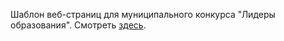 Шаблон веб-страниц для муниципального конкурса "Лидеры образования". 
Смотреть <a href="https://xix0one.github.io/blog-leaders/" target="_blank">здесь</a>.
